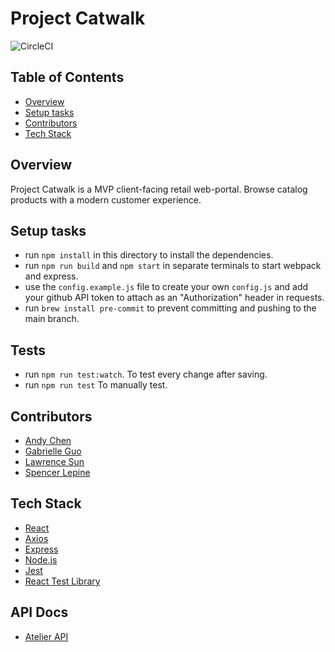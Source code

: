 # Project Catwalk

![CircleCI](https://circleci.com/gh/fec-bareminimum/project-catwalk/tree/main.svg?style=svg)

## Table of Contents

- [Overview](#overview)
- [Setup tasks](#setup-tasks)
- [Contributors](#contributors)
- [Tech Stack](#tech-stack)

## Overview

Project Catwalk is a MVP client-facing retail web-portal. Browse catalog products with a modern customer experience.

## Setup tasks

- run `npm install` in this directory to install the dependencies.
- run `npm run build` and `npm start` in separate terminals to start webpack and express.
- use the `config.example.js` file to create your own `config.js` and add your github API token to attach as an "Authorization" header in requests.
- run `brew install pre-commit` to prevent committing and pushing to the main branch.

## Tests

- run `npm run test:watch`. To test every change after saving.
- run `npm run test` To manually test.

## Contributors

- [Andy Chen](https://github.com/andy-ch3n)
- [Gabrielle Guo](https://github.com/ggbbi)
- [Lawrence Sun](https://github.com/lawsun03)
- [Spencer Lepine](https://github.com/spencerlepine)

## Tech Stack

- [React](https://reactjs.org/)
- [Axios](https://www.npmjs.com/package/axios)
- [Express](https://expressjs.com/)
- [Node.js](https://nodejs.org/en/)
- [Jest](https://jestjs.io/)
- [React Test Library](https://testing-library.com/docs/react-testing-library/intro/)

## API Docs

- [Atelier API](https://gist.github.com/trentgoing/d69849d6c16b82d279ffc4ecd127f49f)
